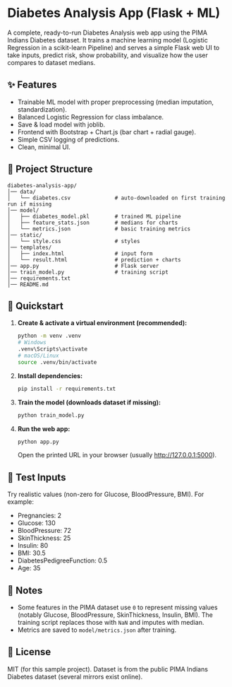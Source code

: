 # Diabetes Analysis App (Flask + ML)

A complete, ready-to-run Diabetes Analysis web app using the PIMA Indians Diabetes dataset.
It trains a machine learning model (Logistic Regression in a scikit-learn Pipeline) and serves
a simple Flask web UI to take inputs, predict risk, show probability, and visualize how the
user compares to dataset medians.

## ✨ Features
- Trainable ML model with proper preprocessing (median imputation, standardization).
- Balanced Logistic Regression for class imbalance.
- Save & load model with joblib.
- Frontend with Bootstrap + Chart.js (bar chart + radial gauge).
- Simple CSV logging of predictions.
- Clean, minimal UI.

## 🧱 Project Structure
```
diabetes-analysis-app/
│── data/
│   └── diabetes.csv              # auto-downloaded on first training run if missing
│── model/
│   ├── diabetes_model.pkl        # trained ML pipeline
│   ├── feature_stats.json        # medians for charts
│   └── metrics.json              # basic training metrics
│── static/
│   └── style.css                 # styles
│── templates/
│   ├── index.html                # input form
│   └── result.html               # prediction + charts
│── app.py                        # Flask server
│── train_model.py                # training script
│── requirements.txt
│── README.md
```

## 🚀 Quickstart
1. **Create & activate a virtual environment (recommended):**
   ```bash
   python -m venv .venv
   # Windows
   .venv\Scripts\activate
   # macOS/Linux
   source .venv/bin/activate
   ```

2. **Install dependencies:**
   ```bash
   pip install -r requirements.txt
   ```

3. **Train the model (downloads dataset if missing):**
   ```bash
   python train_model.py
   ```

4. **Run the web app:**
   ```bash
   python app.py
   ```
   Open the printed URL in your browser (usually http://127.0.0.1:5000).

## 🧪 Test Inputs
Try realistic values (non-zero for Glucose, BloodPressure, BMI). For example:
- Pregnancies: 2
- Glucose: 130
- BloodPressure: 72
- SkinThickness: 25
- Insulin: 80
- BMI: 30.5
- DiabetesPedigreeFunction: 0.5
- Age: 35

## 📌 Notes
- Some features in the PIMA dataset use `0` to represent missing values (notably Glucose, BloodPressure, SkinThickness, Insulin, BMI). The training script replaces those with `NaN` and imputes with median.
- Metrics are saved to `model/metrics.json` after training.

## 📄 License
MIT (for this sample project). Dataset is from the public PIMA Indians Diabetes dataset (several mirrors exist online).
